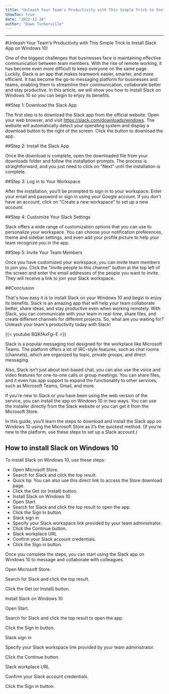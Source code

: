 ```yaml
---
title: "Unleash Your Team's Productivity with This Simple Trick to Install Slack App on Windows 10!"
ShowToc: true 
date: "2022-12-18"
author: "Dawn Turberville"
---
```

*****
#Unleash Your Team's Productivity with This Simple Trick to Install Slack App on Windows 10!

One of the biggest challenges that businesses face is maintaining effective communication between team members. With the rise of remote working, it has become even more difficult to keep everyone on the same page. Luckily, Slack is an app that makes teamwork easier, smarter, and more efficient. It has become the go-to messaging platform for businesses and teams, enabling them to streamline their communication, collaborate better and stay productive. In this article, we will show you how to install Slack on Windows 10 so you can begin to enjoy its benefits.

##Step 1: Download the Slack App

The first step is to download the Slack app from the official website. Open your web browser, and visit https://slack.com/downloads/windows. The website will automatically detect your operating system and display a download button to the right of the screen. Click the button to download the app.

##Step 2: Install the Slack App

Once the download is complete, open the downloaded file from your downloads folder and follow the installation prompts. The process is straightforward, and you just need to click on "Next" until the installation is complete.

##Step 3: Log in to Your Workspace

After the installation, you'll be prompted to sign in to your workspace. Enter your email and password or sign in using your Google account. If you don't have an account, click on "Create a new workspace" to set up a new account.

##Step 4: Customize Your Slack Settings

Slack offers a wide range of customization options that you can use to personalize your workspace. You can choose your notification preferences, theme and sidebar settings, and even add your profile picture to help your team recognize you in the app.

##Step 5: Invite Your Team Members

Once you have customized your workspace, you can invite team members to join you. Click the "Invite people to this channel" button at the top left of the screen and enter the email addresses of the people you want to invite. They will receive a link to join your Slack workspace.

##Conclusion

That's how easy it is to install Slack on your Windows 10 and begin to enjoy its benefits. Slack is an amazing app that will help your team collaborate better, share ideas, and stay productive even when working remotely. With Slack, you can communicate with your team in real-time, share files, and create different channels for different projects. So, what are you waiting for? Unleash your team's productivity today with Slack!

{{< youtube BQKfAxFgi-E >}} 



Slack is a popular messaging tool designed for the workplace like Microsoft Teams. The platform offers a lot of IRC-style features, such as chat rooms (channels), which are organized by topic, private groups, and direct messaging.
 
Also, Slack isn’t just about text-based chat, you can also use the voice and video features for one-to-one calls or group meetings. You can share files, and it even has app support to expand the functionality to other services, such as Microsoft Teams, Gmail, and more.
 
If you’re new to Slack or you have been using the web version of the service, you can install the app on Windows 10 in two ways. You can use the installer directly from the Slack website or you can get it from the Microsoft Store.
 
In this guide, you’ll learn the steps to download and install the Slack app on Windows 10 using the Microsoft Store as it’s the quickest method. (If you’re new to the platform, use these steps to set up a Slack account.)
 
## How to install Slack on Windows 10
 
To install Slack on Windows 10, use these steps:
 
- Open Microsoft Store.
 - Search for Slack and click the top result.
 - Quick tip: You can also use this direct link to access the Store download page.
 - Click the Get (or Install) button.
 - Install Slack on Windows 10
 - Open Start.
 - Search for Slack and click the top result to open the app.
 - Click the Sign In button.
 - Slack sign in
 - Specify your Slack workspace link provided by your team administrator.
 - Click the Continue button.
 - Slack workplace URL
 - Confirm your Slack account credentials.
 - Click the Sign in button.

 
Once you complete the steps, you can start using the Slack app on Windows 10 to message and collaborate with colleagues.
 
Open Microsoft Store.
 
Search for Slack and click the top result.
 
Click the Get (or Install) button.
 
Install Slack on Windows 10

 
Open Start.
 
Search for Slack and click the top result to open the app.
 
Click the Sign In button.
 
Slack sign in

 
Specify your Slack workspace link provided by your team administrator.
 
Click the Continue button.
 
Slack workplace URL

 
Confirm your Slack account credentials.
 
Click the Sign in button.




